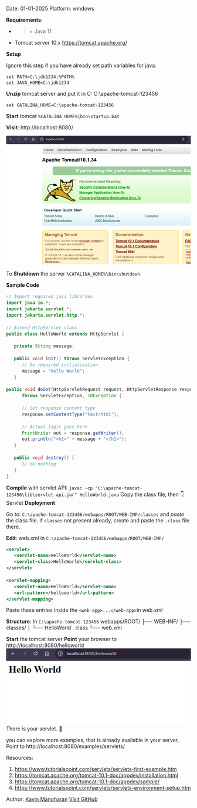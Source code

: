 Date: 01-01-2025 
Platform: windows

**Requirements**:
- >= Java 11
- Tomcat server 10.x https://tomcat.apache.org/

**Setup** 

Ignore this step if you have already set path variables for java. 
```
set PATH=C:\jdk1234;%PATH% 
set JAVA_HOME=C:\jdk1234
```


**Unzip** tomcat server and put it in C:
C:\apache-tomcat-123456

```
set CATALINA_HOME=C:\apache-tomcat-123456
```

**Start** tomcat
`%CATALINA_HOME%\bin\startup.bat`

**Visit**: http://localhost:8080/

![](attachments/Pasted%20image%2020250101150329.png)

To **Shutdown** the server
`%CATALINA_HOME%\bin\shutdown`

**Sample Code**
```java
// Import required java libraries
import java.io.*;
import jakarta.servlet.*;
import jakarta.servlet.http.*;

// Extend HttpServlet class
public class HelloWorld extends HttpServlet {
 
   private String message;

   public void init() throws ServletException {
      // Do required initialization
      message = "Hello World";
   }

public void doGet(HttpServletRequest request, HttpServletResponse response)
      throws ServletException, IOException {
      
      // Set response content type
      response.setContentType("text/html");

      // Actual logic goes here.
      PrintWriter out = response.getWriter();
      out.println("<h1>" + message + "</h1>");
   }

   public void destroy() {
      // do nothing.
   }
}

```

**Compile** with servlet API:
`javac -cp "C:\apache-tomcat-123456\lib\servlet-api.jar" HelloWorld.java`
Copy the class file, then
👇
Servlet **Deployment**

Go to:  `C:\apache-tomcat-123456/webapps/ROOT/WEB-INF/classes` and *paste* the class file.
if `classes` not present already, create and paste the `.class` file there.

**Edit**: web.xml in `C:\apache-tomcat-123456/webapps/ROOT/WEB-INF/`

```xml
<servlet>
   <servlet-name>HelloWorld</servlet-name>
   <servlet-class>HelloWorld</servlet-class>
</servlet>

<servlet-mapping>
   <servlet-name>HelloWorld</servlet-name>
   <url-pattern>/helloworld</url-pattern>
</servlet-mapping>
```

Paste these entries inside the `<web-app>...</web-app>`in web.xml

**Structure**:
In  `C:\apache-tomcat-123456`
webapps/ROOT/
    ├── WEB-INF/
        ├── classes/
        │      └── HelloWorld . class
        └── web.xml


**Start** the tomcat server
**Point** your browser to http://localhost:8080/helloworld
![](attachments/Pasted%20image%2020250101151517.png)
There is your servlet. 🤩

you can explore more examples, that is already available in your server,
Point to http://localhost:8080/examples/servlets/

Resources:
1. https://www.tutorialspoint.com/servlets/servlets-first-example.htm
2. https://tomcat.apache.org/tomcat-10.1-doc/appdev/installation.html
3. https://tomcat.apache.org/tomcat-10.1-doc/appdev/sample/
4. https://www.tutorialspoint.com/servlets/servlets-environment-setup.htm

Author: [Kavin Manoharan](https://www.linkedin.com/in/kavinsde)
[Visit GitHub](https://github.com/immkavin-ranks/)